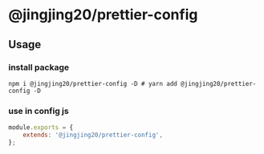# @jingjing20/prettier-config

## Usage

### install package

```
npm i @jingjing20/prettier-config -D # yarn add @jingjing20/prettier-config -D
```

### use in config js

```javascript
module.exports = {
    extends: '@jingjing20/prettier-config',
};
```
